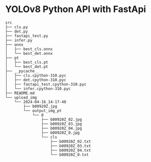 <!--
 * @Author: laplace825
 * @Date: 2024-04-16 14:18:27
 * @LastEditors: laplace825
 * @LastEditTime: 2024-04-16 14:21:12
 * @FilePath: /python/src/README.md
 * @Description: 
 * 
 * Copyright (c) 2024 by laplace825, All Rights Reserved. 
-->
# YOLOv8 Python API with FastApi

```
src
├── cls.py
├── det.py
├── fastapi_test.py
├── infer.py
├── onnx
│   ├── best_cls.onnx
│   └── best_det.onnx
├── pt
│   ├── best_cls.pt
│   └── best_det.pt
├── __pycache__
│   ├── cls.cpython-310.pyc
│   ├── det.cpython-310.pyc
│   ├── fastapi_test.cpython-310.pyc
│   └── infer.cpython-310.pyc
├── README.md
└── upload_img
    └── 2024-04-16_14-17-40
        ├── b00920Z.jpg
        └── output_img_pt
            └── 0
                ├── b00920Z_02.jpg
                ├── b00920Z_03.jpg
                ├── b00920Z_04.jpg
                ├── b00920Z_0.jpg
                └── cls
                    ├── b00920Z_02.txt
                    ├── b00920Z_03.txt
                    ├── b00920Z_04.txt
                    └── b00920Z_0.txt
```